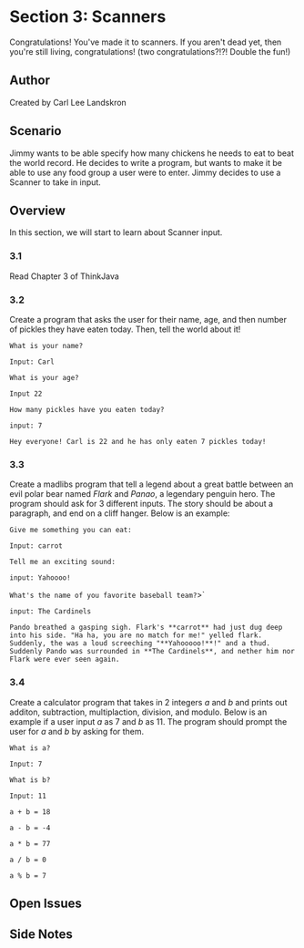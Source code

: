 # Section 3: Scanners
Congratulations! You've made it to scanners. If you aren't dead yet, then you're still living, congratulations! (two congratulations?!?! Double the fun!)

## Author
Created by Carl Lee Landskron

## Scenario
Jimmy wants to be able specify how many chickens he needs to eat to beat the world record. He decides to write a program, but wants to make it be able to use any food group a user were to enter. Jimmy decides to use a Scanner to take in input.

## Overview
In this section, we will start to learn about Scanner input. 

### 3.1
Read Chapter 3 of ThinkJava

### 3.2 
Create a program that asks the user for their name, age, and then number of pickles they have eaten today. Then, tell the world about it!

`What is your name?`

`Input: Carl`

`What is your age?`

`Input 22`

`How many pickles have you eaten today?`

`input: 7`

`Hey everyone! Carl is 22 and he has only eaten 7 pickles today!`

### 3.3
Create a madlibs program that tell a legend about a great battle between an evil polar bear named *Flark* and *Panao*, a legendary penguin hero. The program should ask for 3 different inputs. The story should be about a paragraph, and end on a cliff hanger. Below is an example:

`Give me something you can eat:`

`Input: carrot`

`Tell me an exciting sound:`

`input: Yahoooo!`

`What's the name of you favorite baseball team?`>`

`input: The Cardinels`

`Pando breathed a gasping sigh. Flark's **carrot** had just dug deep into his side. "Ha ha, you are no match for me!" yelled flark. Suddenly, the was a loud screeching "**Yahooooo!**!" and a thud. Suddenly Pando was surrounded in **The Cardinels**, and nether him nor Flark were ever seen again.`

### 3.4
Create a calculator program that takes in 2 integers *a* and *b* and prints out additon, subtraction, multiplaction, division, and modulo. Below is an example if a user input *a* as 7 and *b* as 11. The program should prompt the user for *a* and *b* by asking for them.

`What is a?`

`Input: 7`

`What is b?`

`Input: 11`

`a + b = 18`

`a - b = -4`

`a * b = 77`

`a / b = 0`

`a % b = 7`

###




## Open Issues

## Side Notes